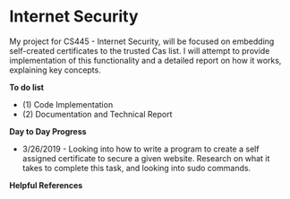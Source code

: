 # Internet Security
My project for CS445 - Internet Security, will be focused on embedding self-created certificates to the trusted Cas list. I will attempt to provide implementation of this functionality and a detailed report on how it works, explaining key concepts.

**To do list**
- (1) Code Implementation 
- (2) Documentation and Technical Report

**Day to Day Progress**
- 3/26/2019 - Looking into how to write a program to create a self assigned certificate to secure a given website. Research on what it takes to complete this task, and looking into sudo commands. 

**Helpful References**
